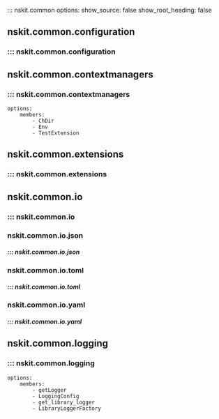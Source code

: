 ::: nskit.common
    options:
        show_source: false
        show_root_heading: false

## nskit.common.configuration
### ::: nskit.common.configuration

## nskit.common.contextmanagers
### ::: nskit.common.contextmanagers
    options:
        members:
            - ChDir
            - Env
            - TestExtension

## nskit.common.extensions
### ::: nskit.common.extensions

## nskit.common.io
### ::: nskit.common.io

### nskit.common.io.json
##### ::: nskit.common.io.json

### nskit.common.io.toml
##### ::: nskit.common.io.toml

### nskit.common.io.yaml
##### ::: nskit.common.io.yaml

## nskit.common.logging
### ::: nskit.common.logging
    options:
        members:
            - getLogger
            - LoggingConfig
            - get_library_logger
            - LibraryLoggerFactory


